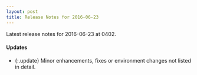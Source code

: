 ```yaml
---
layout: post
title: Release Notes for 2016-06-23
---
```


Latest release notes for 2016-06-23 at 0402.

<div class='updates' markdown='1'>

#### Updates

- {:.update} Minor enhancements, fixes or environment changes not listed in detail.

</div>


